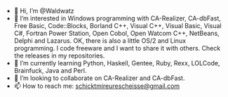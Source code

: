 - 👋 Hi, I’m @Waldwatz
- 👀 I’m interested in Windows programming with CA-Realizer, CA-dbFast, Free Basic, Code::Blocks, Borland C++, Visual C++, Visual Basic, Visual C#, Fortran Power Station, Open Cobol, Open Watcom C++, NetBeans, Delphi and Lazarus. OK, there is also a little OS/2 and Linux programming. I code freeware and I want to share it with others. Check the releases in my repositories.
- 🌱 I’m currently learning Python, Haskell, Gentee, Ruby, Rexx, LOLCode, Brainfuck, Java and Perl.
- 💞️ I’m looking to collaborate on CA-Realizer and CA-dbFast.
- 📫 How to reach me: schicktmireurescheisse@gmail.com

<!---
Waldwatz/Waldwatz is a ✨ special ✨ repository because its `README.md` (this file) appears on your GitHub profile.
You can click the Preview link to take a look at your changes.
--->

